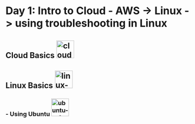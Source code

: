# Day 1: Intro to Cloud - AWS -> Linux -> using troubleshooting in Linux

## Cloud Basics <img width="48" height="48" src="https://img.icons8.com/emoji/48/cloud-emoji.png" alt="cloud-emoji"/>

## Linux Basics <img width="48" height="48" src="https://img.icons8.com/color/48/linux--v1.png" alt="linux--v1"/>

### - Using Ubuntu <img width="48" height="48" src="https://img.icons8.com/color/48/ubuntu--v1.png" alt="ubuntu--v1"/>



